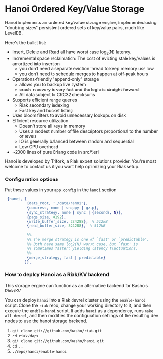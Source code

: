 # Hanoi Ordered Key/Value Storage

Hanoi implements an ordered key/value storage engine, implemented
using "doubling sizes" persistent ordered sets of key/value pairs,
much like LevelDB.

Here's the bullet list:

- Insert, Delete and Read all have worst case log<sub>2</sub>(N) latency.
- Incremental space reclaimation: The cost of evicting stale key/values
  is amortized into insertion
  - you don't need a separate eviction thread to keep memory use low
  - you don't need to schedule merges to happen at off-peak hours
- Operations-friendly "append-only" storage
  - allows you to backup live system
  - crash-recovery is very fast and the logic is straight forward
  - All data subject to CRC32 checksums
- Supports efficient range queries
  - Riak secondary indexing
  - Fast key and bucket listing
- Uses bloom filters to avoid unnecessary lookups on disk
- Efficient resource utilization
  - Doesn't store all keys in memory
  - Uses a modest number of file descriptors proportional to the number of levels
  - IO is generally balanced between random and sequential
  - Low CPU overhead
- ~2000 lines of pure Erlang code in src/*.erl

Hanoi is developed by Trifork, a Riak expert solutions provider.  You're most
welcome to contact us if you want help optimizing your Riak setup.

### Configuration options

Put these values in your `app.config` in the `hanoi` section

```erlang
 {hanoi, [
          {data_root, "./data/hanoi"},
          {compress, none | snappy | gzip},
          {sync_strategy, none | sync | {seconds, N}},
          {page_size, 8192},
          {write_buffer_size, 524288},  % 512kB
          {read_buffer_size, 524288},  % 512kB

          %%
          %% The merge strategy is one of `fast' or `predictable'.
          %% Both have same log2(N) worst case, but `fast' is
          %% sometimes faster; yielding latency fluctuations.
          %%
          {merge_strategy, fast | predictable}
         ]},
```

### How to deploy Hanoi as a Riak/KV backend

This storage engine can function as an alternative backend for Basho's Riak/KV.

You can deploy `hanoi` into a Riak devrel cluster using the `enable-hanoi`
script. Clone the `riak` repo, change your working directory to it, and then
execute the `enable-hanoi` script. It adds `hanoi` as a dependency, runs `make
all devrel`, and then modifies the configuration settings of the resulting dev
nodes to use the hanoi storage backend.

1. `git clone git://github.com/basho/riak.git`
1. `cd riak/deps`
1. `git clone git://github.com/basho/hanoi.git`
1. `cd ..`
1. `./deps/hanoi/enable-hanoi`
